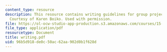 ```yaml
---
content_type: resource
description: This resource contains writing guidelines for group project reports.
  Courtesy of Karen Boiko. Used with permission.
file: https://ol-ocw-studio-app-production.s3.amazonaws.com/courses/15-301-managerial-psychology-fall-2006/96b5d918de0c50ac62aa902d0b1f628d_writing.pdf
file_type: application/pdf
resourcetype: Document
title: writing.pdf
uid: 96b5d918-de0c-50ac-62aa-902d0b1f628d
---
```

